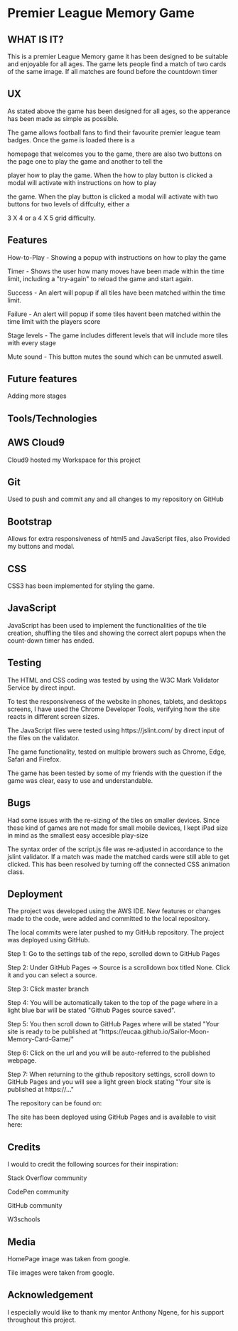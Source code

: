 <h1>Premier League Memory Game</h1>

<h2> WHAT IS IT? </h2>

<p> This is a premier League Memory game it has been designed to be suitable and enjoyable for all ages. 
    The game lets people find a match of two cards of the same image. 
    If all matches are found before the countdown timer </p>

<h2>UX</h2>
<p>As stated above the game has been designed for all ages, so the apperance has been made as simple as possible.</p>
<p>The game allows football fans to find their favourite premier league team badges. Once the game is loaded there is a </p>
<p>homepage that welcomes you to the game, there are also two buttons on the page one to play the game and another to tell the </p>
<p>player how to play the game. When the how to play button is clicked a modal will activate with instructions on how to play</p> 
<p>the game. When the play button is clicked a modal will activate with two buttons for two levels of diffculty, either a</p> 
<p>3 X 4 or a 4 X 5 grid difficulty.</p>

<h2>Features</h2>
<p>How-to-Play - Showing a popup with instructions on how to play the game</p>

<p>Timer - Shows the user how many moves have been made within the time limit, including a "try-again" to reload the game and start again.</p>

<p>Success - An alert will popup if all tiles have been matched within the time limit.</p>

<p>Failure - An alert will popup if some tiles havent been matched within the time limit with the players score</p>

<p>Stage levels - The game includes different levels that will include more tiles with every stage</p>

<p>Mute sound - This button mutes the sound which can be unmuted aswell.</p>

<h2> Future features </h2>
<p>Adding more stages</p>

<h2>Tools/Technologies</h2>
<h2>AWS Cloud9</h2>
<p>Cloud9 hosted my Workspace for this project</p>

<h2>Git</h2>
<p>Used to push and commit any and all changes to my repository on GitHub</p>

<h2>Bootstrap</h2>
<p>Allows for extra responsiveness of html5 and JavaScript files, also Provided my buttons and modal.</p>

<h2>CSS</h2>
<p>CSS3 has been implemented for styling the game.<p>

<h2>JavaScript</h2>
<p>JavaScript has been used to implement the functionalities of the tile creation, shuffling the tiles and showing the correct alert popups when the count-down timer has ended.</p>

<h2>Testing</h2>
<p>The HTML and CSS coding was tested by using the W3C Mark Validator Service by direct input.</p>
<p>To test the responsiveness of the website in phones, tablets, and desktops screens, I have used the Chrome Developer Tools, verifying how the site reacts in different screen sizes.</p>
<p>The JavaScript files were tested using https://jslint.com/ by direct input of the files on the validator.</p>
<p>The game functionality, tested on multiple browers such as Chrome, Edge, Safari and Firefox.</p>
<p>The game has been tested by some of my friends with the question if the game was clear, easy to use and understandable.</p>

<h2>Bugs</h2>
<p>Had some issues with the re-sizing of the tiles on smaller devices. Since these kind of games are not made for small mobile devices, I kept iPad size in mind as the smallest easy accesible play-size</p>
<p>The syntax order of the script.js file was re-adjusted in accordance to the jslint validator. If a match was made the matched cards were still able to get clicked. This has been resolved by turning off the connected CSS animation class.</p>

<h2>Deployment</h2>
<p>The project was developed using the AWS IDE. New features or changes made to the code, were added and committed to the local repository.</p>
<p>The local commits were later pushed to my GitHub repository. The project was deployed using GitHub.</p>

<p>Step 1: Go to the settings tab of the repo, scrolled down to GitHub Pages</p>

<p>Step 2: Under GitHub Pages -> Source is a scrolldown box titled None. Click it and you can select a source.</p>

<p>Step 3: Click master branch</p>

<p>Step 4: You will be automatically taken to the top of the page where in a light blue bar will be stated "Github Pages source saved".</p>

<p>Step 5: You then scroll down to GitHub Pages where will be stated "Your site is ready to be published at "https://eucaa.github.io/Sailor-Moon-Memory-Card-Game/"</p>

<p>Step 6: Click on the url and you will be auto-referred to the published webpage.</p>

<p>Step 7: When returning to the github repository settings, scroll down to GitHub Pages 
and you will see a light green block stating "Your site is published at https://..."

<p>The repository can be found on:</p>


<p>The site has been deployed using GitHub Pages and is available to visit here: </p>

<h2>Credits</h2>
<p>I would to credit the following sources for their inspiration:</p> 
<p>Stack Overflow community</p>
<p>CodePen community </p>
<p>GitHub community</p> 
<p>W3schools</p>


<h2>Media</h2>
<p>HomePage image was taken from google.</p> 
<p>Tile images were taken from google.</p> 

<h2>Acknowledgement</h2>
<p>I especially would like to thank my mentor Anthony Ngene, for his support throughout this project.</p>